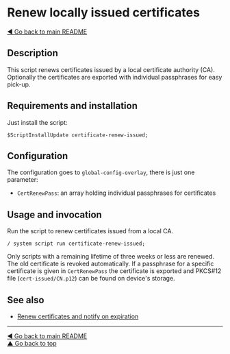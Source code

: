 Renew locally issued certificates
=================================

[◀ Go back to main README](../README.md)

Description
-----------

This script renews certificates issued by a local certificate authority (CA).
Optionally the certificates are exported with individual passphrases for
easy pick-up.

Requirements and installation
-----------------------------

Just install the script:

    $ScriptInstallUpdate certificate-renew-issued;

Configuration
-------------

The configuration goes to `global-config-overlay`, there is just one
parameter:

* `CertRenewPass`: an array holding individual passphrases for certificates

Usage and invocation
--------------------

Run the script to renew certificates issued from a local CA.

    / system script run certificate-renew-issued;

Only scripts with a remaining lifetime of three weeks or less are renewed.
The old certificate is revoked automatically. If a passphrase for a specific
certificate is given in `CertRenewPass` the certificate is exported and
PKCS#12 file (`cert-issued/CN.p12`) can be found on device's storage.

See also
--------

* [Renew certificates and notify on expiration](check-certificates.md)

---
[◀ Go back to main README](../README.md)  
[▲ Go back to top](#top)
